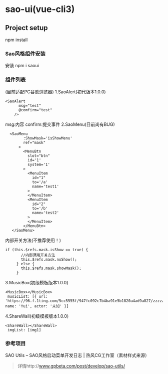 # sao-ui(vue-cli3)

## Project setup
npm install

### Sao风格组件安装
安装 npm i saoui

### 组件列表
(目前适配PC谷歌浏览器)
1.SaoAlert(初代版本1.0.0)
```
<SaoAlert
      msg="test"
      @comfirm="test"
    />
```  
msg:内容
confirm:提交事件
2.SaoMenu(目前尚有BUG)  
```  
  <SaoMenu
        :ShowMask='isShowMenu'
        ref="mask"
      >
        <MenuBtn
          slot="btn"
          id='1'
          system='1'
        >
          <MenuItem
            id="1"
            to='/a'
            name='test1'
          >
          </MenuItem>
          <MenuItem
            id="2"
            to='/b'
            name='test2'
          >
          </MenuItem>
        </MenuBtn>
   </SaoMenu>
```
 内部开关方法(不推荐使用！)
 ```
 if (this.$refs.mask.isShow == true) {
        //内部调用开关方法
        this.$refs.mask.noShow();
      } else {
        this.$refs.mask.showMask();
      }
```
3.MusicBox(初级模板版本1.0.0)  
```
<MusicBox></MusicBox>
 musicList: [{ url: 'https://96.f.1ting.com/5cc5555f/947fc092c7b4ba91e5b1820a4ad9a827/zzzzzmp3/2013aJan/23D/23ostsao/25.mp3', name: 'Yui', actor: '未知' }]
```
4.ShareWall(初级模板版本1.0.0) 
```
<ShareWall></ShareWall>
 imgList: [img1]
```
### 参考项目
SAO Utils – SAO风格启动菜单开发日志 | 热风CG工作室（素材样式来源）
>详情http://www.gpbeta.com/post/develop/sao-utils/
